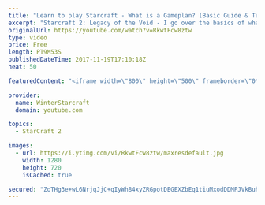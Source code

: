 ```yaml
---
title: "Learn to play Starcraft - What is a Gameplan? (Basic Guide & Tutorial)"
excerpt: "Starcraft 2: Legacy of the Void - I go over the basics of what a gameplan in starcraft 2 is and how to put one together.  Note this is not a guide on WHAT gameplan you should be using as each race!"
originalUrl: https://youtube.com/watch?v=RkwtFcw8ztw
type: video
price: Free
length: PT9M53S
publishedDateTime: 2017-11-19T17:10:18Z
heat: 50

featuredContent: "<iframe width=\"800\" height=\"500\" frameborder=\"0\" src=\"https://www.youtube.com/embed/RkwtFcw8ztw\" allow=\"accelerometer; autoplay; encrypted-media; gyroscope; picture-in-picture\" allowfullscreen></iframe>"

provider:
  name: WinterStarcraft
  domain: youtube.com

topics:
  - StarCraft 2

images:
  - url: https://i.ytimg.com/vi/RkwtFcw8ztw/maxresdefault.jpg
    width: 1280
    height: 720
    isCached: true

secured: "ZoTHg3e+wL6NrjqJjC+qIyWh84xyZRGpotDEGEXZbEq1tiuMxodDDMPJVkBuhKdrtU2KOwZxSSs+wE0mN4AsbDiiIWqqwMhG5GrZ/+XMAHAgXckYTKQ24G/+uCXpbZqAhrybzu3Li0AlfgITQH7R2PxK12v60lqSHyMVDXe7F5FauPcAmWE/jOMYecdoMeI/fS2JFGPg1nIwILX3eIYlxwwuY+oFj1ugl6FhW1PFAnqa1qYhLqZdfIju883Xf6so+wJjlFXJ8ALMj/dnNzR9L15errC8miZKhg9VWRQrh/mvnNTzKcs3Mu/o6PyAk2OIdsXAHxbp1JOwobPMMdWPpaGeAQoPFMkFrHS8nTHG8J29DOMioqqAcTORStGiOU+GQjjUxAWnaUk7t6n1I8fowtOM5S9AjQbxGWJBS2zg6/I=;zyXGIrqVHNHBY1bxCzEAGA=="
---
```


